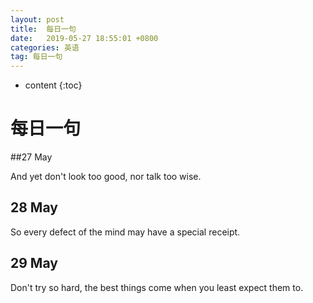 ```yaml
---
layout: post
title:  每日一句
date:   2019-05-27 18:55:01 +0800
categories: 英语
tag: 每日一句
---
```

* content
{:toc}




# 每日一句

##27 May

And yet don't look too good, nor talk too wise.

## 28 May

So every defect of the mind may have a special receipt.

## 29 May

Don't try so hard, the best things come when you least expect them to.

